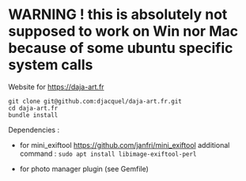 
# WARNING ! this is absolutely not supposed to work on Win nor Mac because of some ubuntu specific system calls

Website for https://daja-art.fr

    git clone git@github.com:djacquel/daja-art.fr.git
    cd daja-art.fr
    bundle install


Dependencies :

 - for mini_exiftool https://github.com/janfri/mini_exiftool
   additional command :
    `sudo apt install libimage-exiftool-perl`

 - for photo manager plugin (see Gemfile)

